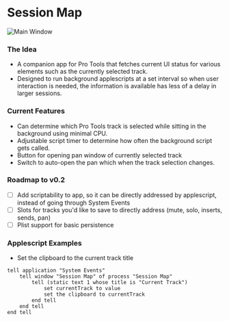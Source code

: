 # Session Map

![Main Window](https://i.imgur.com/iCHDrFj.png)

### The Idea
- A companion app for Pro Tools that fetches current UI status for various elements such as the currently selected track.  
- Designed to run background applescripts at a set interval so when user interaction is needed, the information is available has less of a delay in larger sessions.

### Current Features
- Can determine which Pro Tools track is selected while sitting in the background using minimal CPU.  
- Adjustable script timer to determine how often the background script gets called. 
- Button for opening pan window of currently selected track
- Switch to auto-open the pan which when the track selection changes.

### Roadmap to v0.2
- [ ] Add scriptability to app, so it can be directly addressed by applescript, instead of going through System Events
- [ ] Slots for tracks you'd like to save to directly address (mute, solo, inserts, sends, pan)
- [ ] Plist support for basic persistence

### Applescript Examples
- Set the clipboard to the current track title 
```      
tell application "System Events"
	tell window "Session Map" of process "Session Map"
		tell (static text 1 whose title is "Current Track")
			set currentTrack to value
			set the clipboard to currentTrack
		end tell
	end tell
end tell
```
